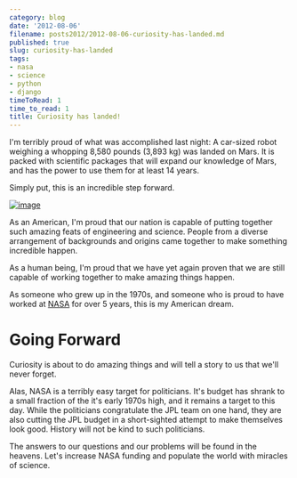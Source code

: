 ```yaml
---
category: blog
date: '2012-08-06'
filename: posts2012/2012-08-06-curiosity-has-landed.md
published: true
slug: curiosity-has-landed
tags:
- nasa
- science
- python
- django
timeToRead: 1
time_to_read: 1
title: Curiosity has landed!
---
```


I'm terribly proud of what was accomplished last night: A car-sized
robot weighing a whopping 8,580 pounds (3,893 kg) was landed on Mars. It
is packed with scientific packages that will expand our knowledge of
Mars, and has the power to use them for at least 14 years.

Simply put, this is an incredible step forward.

[![image](http://upload.wikimedia.org/wikipedia/commons/thumb/a/a9/Mars_Science_Laboratory_Curiosity_rover.jpg/800px-Mars_Science_Laboratory_Curiosity_rover.jpg)](http://en.wikipedia.org/wiki/File:Mars_Science_Laboratory_Curiosity_rover.jpg)

As an American, I'm proud that our nation is capable of putting
together such amazing feats of engineering and science. People from a
diverse arrangement of backgrounds and origins came together to make
something incredible happen.

As a human being, I'm proud that we have yet again proven that we are
still capable of working together to make amazing things happen.

As someone who grew up in the 1970s, and someone who is proud to have
worked at [NASA](http://www.nasa.gov) for over 5 years, this is my
American dream.

Going Forward
=============

Curiosity is about to do amazing things and will tell a story to us that
we'll never forget.

Alas, NASA is a terribly easy target for politicians. It's budget has
shrank to a small fraction of the it's early 1970s high, and it remains
a target to this day. While the politicians congratulate the JPL team on
one hand, they are also cutting the JPL budget in a short-sighted
attempt to make themselves look good. History will not be kind to such
politicians.

The answers to our questions and our problems will be found in the
heavens. Let's increase NASA funding and populate the world with
miracles of science.
